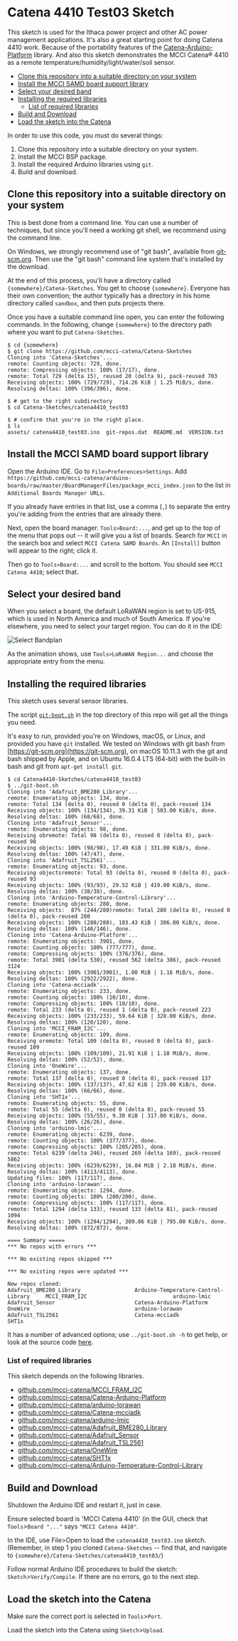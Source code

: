 # Catena 4410 Test03 Sketch

This sketch is used for the Ithaca power project and other AC power management applications. It's also a great starting point for doing Catena 4410 work. Because of the portability features of the [Catena-Arduino-Platform](https://github.com/mcci-catena/Catena-Arduino-Platform) library. And also this sketch demonstrates the MCCI Catena&reg; 4410 as a remote temperature/humidity/light/water/soil sensor.

<!-- markdownlint-disable MD004 MD033 -->
<!-- markdownlint-capture -->
<!-- markdownlint-disable -->
<!-- TOC depthFrom:2 -->

- [Clone this repository into a suitable directory on your system](#clone-this-repository-into-a-suitable-directory-on-your-system)
- [Install the MCCI SAMD board support library](#install-the-mcci-samd-board-support-library)
- [Select your desired band](#select-your-desired-band)
- [Installing the required libraries](#installing-the-required-libraries)
	- [List of required libraries](#list-of-required-libraries)
- [Build and Download](#build-and-download)
- [Load the sketch into the Catena](#load-the-sketch-into-the-catena)

<!-- /TOC -->
<!-- markdownlint-restore -->

In order to use this code, you must do several things:

1. Clone this repository into a suitable directory on your system.
2. Install the MCCI BSP package.
3. Install the required Arduino libraries using `git`.
4. Build and download.

## Clone this repository into a suitable directory on your system

This is best done from a command line. You can use a number of techniques, but since you'll need a working git shell, we recommend using the command line.

On Windows, we strongly recommend use of "git bash", available from [git-scm.org](https://git-scm.com/download/win). Then use the "git bash" command line system that's installed by the download.

At the end of this process, you'll have a directory called `{somewhere}/Catena-Sketches`. You get to choose `{somewhere}`. Everyone has their own convention; the author typically has a directory in his home directory called `sandbox`, and then puts projects there.

Once you have a suitable command line open, you can enter the following commands. In the following, change `{somewhere}` to the directory path where you want to put `Catena-Sketches`.

```console
$ cd {somewhere}
$ git clone https://github.com/mcci-catena/Catena-Sketches
Cloning into 'Catena-Sketches'...
remote: Counting objects: 729, done.
remote: Compressing objects: 100% (17/17), done.
remote: Total 729 (delta 15), reused 20 (delta 9), pack-reused 703
Receiving objects: 100% (729/729), 714.26 KiB | 1.25 MiB/s, done.
Resolving deltas: 100% (396/396), done.

$ # get to the right subdirectory
$ cd Catena-Sketches/catena4410_test03

$ # confirm that you're in the right place.
$ ls
assets/ catena4410_test03.ino  git-repos.dat  README.md  VERSION.txt
```

## Install the MCCI SAMD board support library

Open the Arduino IDE. Go to `File>Preferences>Settings`. Add `https://github.com/mcci-catena/arduino-boards/raw/master/BoardManagerFiles/package_mcci_index.json` to the list in `Additional Boards Manager URLs`.

If you already have entries in that list, use a comma (`,`) to separate the entry you're adding from the entries that are already there.

Next, open the board manager. `Tools>Board:...`, and get up to the top of the menu that pops out -- it will give you a list of boards. Search for `MCCI` in the search box and select `MCCI Catena SAMD Boards`. An `[Install]` button will appear to the right; click it.

Then go to `Tools>Board:...` and scroll to the bottom. You should see `MCCI Catena 4410`; select that.

## Select your desired band

When you select a board, the default LoRaWAN region is set to US-915, which is used in North America and much of South America. If you're elsewhere, you need to select your target region. You can do it in the IDE:

![Select Bandplan](./assets/menu-region.gif)

As the animation shows, use `Tools>LoRaWAN Region...` and choose the appropriate entry from the menu.

## Installing the required libraries

This sketch uses several sensor libraries.

The script [`git-boot.sh`](https://github.com/mcci-catena/Catena-Sketches/blob/master/git-boot.sh) in the top directory of this repo will get all the things you need.

It's easy to run, provided you're on Windows, macOS, or Linux, and provided you have `git` installed. We tested on Windows with git bash from [https://git-scm.org](https://git-scm.org), on macOS 10.11.3 with the git and bash shipped by Apple, and on Ubuntu 16.0.4 LTS (64-bit) with the built-in bash and git from `apt-get install git`.

```console
$ cd Catena4410-Sketches/catena4410_test03
$ ../git-boot.sh
Cloning into 'Adafruit_BME280_Library'...
remote: Enumerating objects: 134, done.
remote: Total 134 (delta 0), reused 0 (delta 0), pack-reused 134
Receiving objects: 100% (134/134), 39.31 KiB | 503.00 KiB/s, done.
Resolving deltas: 100% (68/68), done.
Cloning into 'Adafruit_Sensor'...
remote: Enumerating objects: 98, done.
Receiving obremote: Total 98 (delta 0), reused 0 (delta 0), pack-reused 98
Receiving objects: 100% (98/98), 17.49 KiB | 331.00 KiB/s, done.
Resolving deltas: 100% (47/47), done.
Cloning into 'Adafruit_TSL2561'...
remote: Enumerating objects: 93, done.
Receiving objectsremote: Total 93 (delta 0), reused 0 (delta 0), pack-reused 93
Receiving objects: 100% (93/93), 29.52 KiB | 419.00 KiB/s, done.
Resolving deltas: 100% (38/38), done.
Cloning into 'Arduino-Temperature-Control-Library'...
remote: Enumerating objects: 280, done.
Receiving objects:  87% (244/280)remote: Total 280 (delta 0), reused 0 (delta 0), pack-reused 280
Receiving objects: 100% (280/280), 103.43 KiB | 306.00 KiB/s, done.
Resolving deltas: 100% (146/146), done.
Cloning into 'Catena-Arduino-Platform'...
remote: Enumerating objects: 3901, done.
remote: Counting objects: 100% (777/777), done.
remote: Compressing objects: 100% (376/376), done.
remote: Total 3901 (delta 530), reused 562 (delta 386), pack-reused 3124
Receiving objects: 100% (3901/3901), 1.00 MiB | 1.16 MiB/s, done.
Resolving deltas: 100% (2922/2922), done.
Cloning into 'Catena-mcciadk'...
remote: Enumerating objects: 233, done.
remote: Counting objects: 100% (10/10), done.
remote: Compressing objects: 100% (10/10), done.
remote: Total 233 (delta 0), reused 1 (delta 0), pack-reused 223
Receiving objects: 100% (233/233), 59.64 KiB | 328.00 KiB/s, done.
Resolving deltas: 100% (120/120), done.
Cloning into 'MCCI_FRAM_I2C'...
remote: Enumerating objects: 109, done.
Receiving oremote: Total 109 (delta 0), reused 0 (delta 0), pack-reused 109
Receiving objects: 100% (109/109), 21.91 KiB | 1.10 MiB/s, done.
Resolving deltas: 100% (52/52), done.
Cloning into 'OneWire'...
remote: Enumerating objects: 137, done.
remote: Total 137 (delta 0), reused 0 (delta 0), pack-reused 137
Receiving objects: 100% (137/137), 47.62 KiB | 239.00 KiB/s, done.
Resolving deltas: 100% (66/66), done.
Cloning into 'SHT1x'...
remote: Enumerating objects: 55, done.
remote: Total 55 (delta 0), reused 0 (delta 0), pack-reused 55
Receiving objects: 100% (55/55), 9.30 KiB | 317.00 KiB/s, done.
Resolving deltas: 100% (26/26), done.
Cloning into 'arduino-lmic'...
remote: Enumerating objects: 6239, done.
remote: Counting objects: 100% (377/377), done.
remote: Compressing objects: 100% (205/205), done.
remote: Total 6239 (delta 246), reused 269 (delta 169), pack-reused 5862
Receiving objects: 100% (6239/6239), 16.84 MiB | 2.18 MiB/s, done.
Resolving deltas: 100% (4113/4113), done.
Updating files: 100% (117/117), done.
Cloning into 'arduino-lorawan'...
remote: Enumerating objects: 1294, done.
remote: Counting objects: 100% (200/200), done.
remote: Compressing objects: 100% (117/117), done.
remote: Total 1294 (delta 133), reused 133 (delta 81), pack-reused 1094
Receiving objects: 100% (1294/1294), 309.06 KiB | 795.00 KiB/s, done.
Resolving deltas: 100% (872/872), done.

==== Summary =====
*** No repos with errors ***

*** No existing repos skipped ***

*** No existing repos were updated ***

New repos cloned:
Adafruit_BME280_Library                 Arduino-Temperature-Control-Library     MCCI_FRAM_I2C                           arduino-lmic
Adafruit_Sensor                         Catena-Arduino-Platform                 OneWire                                 arduino-lorawan
Adafruit_TSL2561                        Catena-mcciadk                          SHT1x

```

It has a number of advanced options; use `../git-boot.sh -h` to get help, or look at the source code [here](https://github.com/mcci-catena/Catena-Sketches/blob/master/git-boot.sh).

### List of required libraries

This sketch depends on the following libraries.

* [github.com/mcci-catena/MCCI_FRAM_I2C](https://github.com/mcci-catena/MCCI_FRAM_I2C)
* [github.com/mcci-catena/Catena-Arduino-Platform](https://github.com/mcci-catena/Catena-Arduino-Platform)
* [github.com/mcci-catena/arduino-lorawan](https://github.com/mcci-catena/arduino-lorawan)
* [github.com/mcci-catena/Catena-mcciadk](https://github.com/mcci-catena/Catena-mcciadk)
* [github.com/mcci-catena/arduino-lmic](https://github.com/mcci-catena/arduino-lmic)
* [github.com/mcci-catena/Adafruit_BME280_Library](https://github.com/mcci-catena/Adafruit_BME280_Library)
* [github.com/mcci-catena/Adafruit_Sensor](https://github.com/mcci-catena/Adafruit_Sensor)
* [github.com/mcci-catena/Adafruit_TSL2561](https://github.com/mcci-catena/Adafruit_TSL2561)
* [github.com/mcci-catena/OneWire](https://github.com/mcci-catena/OneWire)
* [github.com/mcci-catena/SHT1x](https://github.com/mcci-catena/SHT1x)
* [github.com/mcci-catena/Arduino-Temperature-Control-Library](https://github.com/mcci-catena/Arduino-Temperature-Control-Library
)

## Build and Download

Shutdown the Arduino IDE and restart it, just in case.

Ensure selected board is 'MCCI Catena 4410' (in the GUI, check that `Tools`>`Board "..."` says `"MCCI Catena 4410"`.

In the IDE, use File>Open to load the `catena4410_test03.ino` sketch. (Remember, in step 1 you cloned `Catena-Sketches` -- find that, and navigate to `{somewhere}/Catena-Sketches/catena4410_test03/`)

Follow normal Arduino IDE procedures to build the sketch: `Sketch`>`Verify/Compile`. If there are no errors, go to the next step.

## Load the sketch into the Catena

Make sure the correct port is selected in `Tools`>`Port`.

Load the sketch into the Catena using `Sketch`>`Upload`.